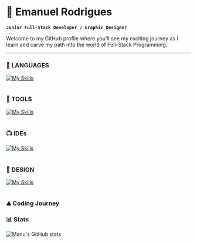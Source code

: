 # 🚀 Emanuel Rodrigues

**`Junior Full-Stack Developer / Graphic Designer`**

Welcome to my GitHub profile where you'll see my exciting journey as I learn and carve my path into the world of Full-Stack Programming.

---

### 📜 LANGUAGES

[![My Skills](https://skillicons.dev/icons?i=java,js,html,css&theme=light)](https://skillicons.dev)

#

### 🧰 TOOLS

[![My Skills](https://skillicons.dev/icons?i=spring,nodejs,jquery,bootstrap,mysql,git,maven,postman&perline=4&theme=light)](https://skillicons.dev)

#

### 📺 IDEs

[![My Skills](https://skillicons.dev/icons?i=idea,vscode&theme=light)](https://skillicons.dev)

#

### 🎨 DESIGN

[![My Skills](https://skillicons.dev/icons?i=ai,ps,sketchup,figma&theme=light)](https://skillicons.dev)

#

### ⛰️ Coding Journey

### 📊 Stats

![Manu's GitHub stats](https://github-readme-stats.vercel.app/api?username=manuvils&show_icons=true&theme=github_dark)

#


